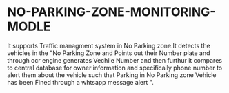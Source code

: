 # NO-PARKING-ZONE-MONITORING-MODLE
It supports Traffic managment system in No Parking zone.It detects the vehicles in the "No Parking Zone and Points out their Number plate and through ocr engine generates Vechile Number and then furthur it compares to central database for owner information and specifically phone number to alert them about the vehicle such that Parking in No Parking zone Vehicle has been Fined through a whtsapp message alert ".
